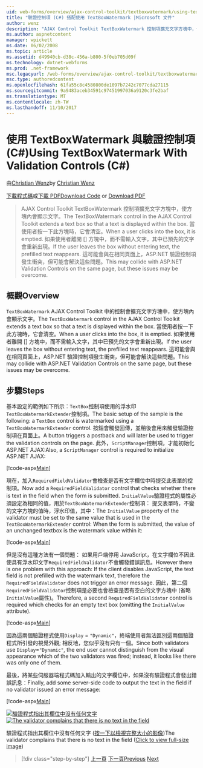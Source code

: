 ```yaml
---
uid: web-forms/overview/ajax-control-toolkit/textboxwatermark/using-textboxwatermark-with-validation-controls-cs
title: "驗證控制項 (C#) 搭配使用 TextBoxWatermark |Microsoft 文件"
author: wenz
description: "AJAX Control Toolkit TextBoxWatermark 控制項擴充文字方塊中，使方塊內會顯示文字。 當使用者按一下 [到] 方塊，它我..."
ms.author: aspnetcontent
manager: wpickett
ms.date: 06/02/2008
ms.topic: article
ms.assetid: d49940cb-d38c-456a-b800-5f0eb705d09f
ms.technology: dotnet-webforms
ms.prod: .net-framework
msc.legacyurl: /web-forms/overview/ajax-control-toolkit/textboxwatermark/using-textboxwatermark-with-validation-controls-cs
msc.type: authoredcontent
ms.openlocfilehash: 61fa55c8c4580800de1097b7242c7077cda27115
ms.sourcegitcommit: 9a9483aceb34591c97451997036a9120c3fe2baf
ms.translationtype: MT
ms.contentlocale: zh-TW
ms.lasthandoff: 11/10/2017
---
```

<a name="using-textboxwatermark-with-validation-controls-c"></a><span data-ttu-id="42a60-104">使用 TextBoxWatermark 與驗證控制項 (C#)</span><span class="sxs-lookup"><span data-stu-id="42a60-104">Using TextBoxWatermark With Validation Controls (C#)</span></span>
====================
<span data-ttu-id="42a60-105">由[Christian Wenz](https://github.com/wenz)</span><span class="sxs-lookup"><span data-stu-id="42a60-105">by [Christian Wenz](https://github.com/wenz)</span></span>

<span data-ttu-id="42a60-106">[下載程式碼](http://download.microsoft.com/download/9/3/f/93f8daea-bebd-4821-833b-95205389c7d0/TextBoxWatermark2.cs.zip)或[下載 PDF](http://download.microsoft.com/download/b/6/a/b6ae89ee-df69-4c87-9bfb-ad1eb2b23373/textboxwatermark2CS.pdf)</span><span class="sxs-lookup"><span data-stu-id="42a60-106">[Download Code](http://download.microsoft.com/download/9/3/f/93f8daea-bebd-4821-833b-95205389c7d0/TextBoxWatermark2.cs.zip) or [Download PDF](http://download.microsoft.com/download/b/6/a/b6ae89ee-df69-4c87-9bfb-ad1eb2b23373/textboxwatermark2CS.pdf)</span></span>

> <span data-ttu-id="42a60-107">AJAX Control Toolkit TextBoxWatermark 控制項擴充文字方塊中，使方塊內會顯示文字。</span><span class="sxs-lookup"><span data-stu-id="42a60-107">The TextBoxWatermark control in the AJAX Control Toolkit extends a text box so that a text is displayed within the box.</span></span> <span data-ttu-id="42a60-108">當使用者按一下此方塊時，它會清空。</span><span class="sxs-lookup"><span data-stu-id="42a60-108">When a user clicks into the box, it is emptied.</span></span> <span data-ttu-id="42a60-109">如果使用者離開 [] 方塊中，而不需輸入文字，其中已預先的文字會重新出現。</span><span class="sxs-lookup"><span data-stu-id="42a60-109">If the user leaves the box without entering text, the prefilled text reappears.</span></span> <span data-ttu-id="42a60-110">這可能會與在相同頁面上，ASP.NET 驗證控制項發生衝突，但可能會解決這些問題。</span><span class="sxs-lookup"><span data-stu-id="42a60-110">This may collide with ASP.NET Validation Controls on the same page, but these issues may be overcome.</span></span>


## <a name="overview"></a><span data-ttu-id="42a60-111">概觀</span><span class="sxs-lookup"><span data-stu-id="42a60-111">Overview</span></span>

<span data-ttu-id="42a60-112">`TextBoxWatermark` AJAX Control Toolkit 中的控制會擴充文字方塊中，使方塊內會顯示文字。</span><span class="sxs-lookup"><span data-stu-id="42a60-112">The `TextBoxWatermark` control in the AJAX Control Toolkit extends a text box so that a text is displayed within the box.</span></span> <span data-ttu-id="42a60-113">當使用者按一下此方塊時，它會清空。</span><span class="sxs-lookup"><span data-stu-id="42a60-113">When a user clicks into the box, it is emptied.</span></span> <span data-ttu-id="42a60-114">如果使用者離開 [] 方塊中，而不需輸入文字，其中已預先的文字會重新出現。</span><span class="sxs-lookup"><span data-stu-id="42a60-114">If the user leaves the box without entering text, the prefilled text reappears.</span></span> <span data-ttu-id="42a60-115">這可能會與在相同頁面上，ASP.NET 驗證控制項發生衝突，但可能會解決這些問題。</span><span class="sxs-lookup"><span data-stu-id="42a60-115">This may collide with ASP.NET Validation Controls on the same page, but these issues may be overcome.</span></span>

## <a name="steps"></a><span data-ttu-id="42a60-116">步驟</span><span class="sxs-lookup"><span data-stu-id="42a60-116">Steps</span></span>

<span data-ttu-id="42a60-117">基本設定的範例如下所示：`TextBox`控制項使用的浮水印`TextBoxWatermarkExtender`控制項。</span><span class="sxs-lookup"><span data-stu-id="42a60-117">The basic setup of the sample is the following: a `TextBox` control is watermarked using a `TextBoxWatermarkExtender` control.</span></span> <span data-ttu-id="42a60-118">按鈕會觸發回傳，並稍後會用來觸發驗證控制項在頁面上。</span><span class="sxs-lookup"><span data-stu-id="42a60-118">A button triggers a postback and will later be used to trigger the validation controls on the page.</span></span> <span data-ttu-id="42a60-119">此外，`ScriptManager`控制項，才能初始化 ASP.NET AJAX:</span><span class="sxs-lookup"><span data-stu-id="42a60-119">Also, a `ScriptManager` control is required to initialize ASP.NET AJAX:</span></span>

[!code-aspx[Main](using-textboxwatermark-with-validation-controls-cs/samples/sample1.aspx)]

<span data-ttu-id="42a60-120">現在，加入`RequiredFieldValidator`會檢查是否有文字欄位中時提交此表單的控制項。</span><span class="sxs-lookup"><span data-stu-id="42a60-120">Now add a `RequiredFieldValidator` control that checks whether there is text in the field when the form is submitted.</span></span> <span data-ttu-id="42a60-121">`InitialValue`驗證程式的屬性必須設定為相同的值，用於`TextBoxWatermarkExtender`控制項： 提交表單時，不變的文字方塊的值時，浮水印值，其中：</span><span class="sxs-lookup"><span data-stu-id="42a60-121">The `InitialValue` property of the validator must be set to the same value that is used in the `TextBoxWatermarkExtender` control: When the form is submitted, the value of an unchanged textbox is the watermark value within it:</span></span>

[!code-aspx[Main](using-textboxwatermark-with-validation-controls-cs/samples/sample2.aspx)]

<span data-ttu-id="42a60-122">但是沒有這種方法有一個問題： 如果用戶端停用 JavaScript，在文字欄位不因此使具有浮水印文字`RequiredFieldValidator`不會觸發錯誤訊息。</span><span class="sxs-lookup"><span data-stu-id="42a60-122">However there is one problem with this approach: If the client disables JavaScript, the text field is not prefilled with the watermark text, therefore the `RequiredFieldValidator` does not trigger an error message.</span></span> <span data-ttu-id="42a60-123">因此，第二個`RequiredFieldValidator`控制項是必要也會檢查是否有空白的文字方塊中 (省略`InitialValue`屬性)。</span><span class="sxs-lookup"><span data-stu-id="42a60-123">Therefore, a second `RequiredFieldValidator` control is required which checks for an empty text box (omitting the `InitialValue` attribute).</span></span>

[!code-aspx[Main](using-textboxwatermark-with-validation-controls-cs/samples/sample3.aspx)]

<span data-ttu-id="42a60-124">因為這兩個驗證程式使用`Display` = `"Dynamic"`，終端使用者無法區別這兩個驗證程式所引發的視覺外觀; 相反地，您似乎沒有只有一個。</span><span class="sxs-lookup"><span data-stu-id="42a60-124">Since both validators use `Display`=`"Dynamic"`, the end user cannot distinguish from the visual appearance which of the two validators was fired; instead, it looks like there was only one of them.</span></span>

<span data-ttu-id="42a60-125">最後，將某些伺服器端程式碼加入輸出的文字欄位中，如果沒有驗證程式會發出錯誤訊息：</span><span class="sxs-lookup"><span data-stu-id="42a60-125">Finally, add some server-side code to output the text in the field if no validator issued an error message:</span></span>

[!code-aspx[Main](using-textboxwatermark-with-validation-controls-cs/samples/sample4.aspx)]


<span data-ttu-id="42a60-126">[![驗證程式指出其欄位中沒有任何文字](using-textboxwatermark-with-validation-controls-cs/_static/image2.png)](using-textboxwatermark-with-validation-controls-cs/_static/image1.png)</span><span class="sxs-lookup"><span data-stu-id="42a60-126">[![The validator complains that there is no text in the field](using-textboxwatermark-with-validation-controls-cs/_static/image2.png)](using-textboxwatermark-with-validation-controls-cs/_static/image1.png)</span></span>

<span data-ttu-id="42a60-127">驗證程式指出其欄位中沒有任何文字 ([按一下以檢視完整大小的影像](using-textboxwatermark-with-validation-controls-cs/_static/image3.png))</span><span class="sxs-lookup"><span data-stu-id="42a60-127">The validator complains that there is no text in the field ([Click to view full-size image](using-textboxwatermark-with-validation-controls-cs/_static/image3.png))</span></span>

>[!div class="step-by-step"]
<span data-ttu-id="42a60-128">[上一頁](using-textboxwatermark-in-a-formview-cs.md)
[下一頁](using-textboxwatermark-in-a-formview-vb.md)</span><span class="sxs-lookup"><span data-stu-id="42a60-128">[Previous](using-textboxwatermark-in-a-formview-cs.md)
[Next](using-textboxwatermark-in-a-formview-vb.md)</span></span>

